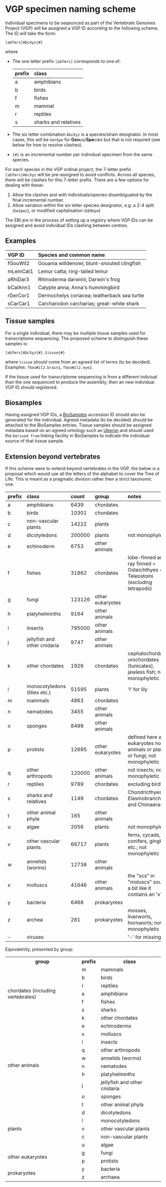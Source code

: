 # VGP specimen naming scheme

Individual specimens to be seqeunced as part of the Vertebrate Genomes Project (VGP) will be assigned a VGP ID according to the following scheme.
The ID will take the form:
```
[abfmrs]AbcXyz{#}
```
where

  * The one letter prefix `[abfmrs]` corresponds to one of:

    | prefix | class                | 
    |:-------|:---------------------|
    | a      | amphibians           | 
    | b      | birds                | 
    | f      | fishes               | 
    | m      | mammal               | 
    | r      | reptiles             | 
    | s      | sharks and relatives | 

  * The six letter combination `AbcXyz` is a species/strain designator.
    In most cases, this will be `GenSpe` for **Gen**us/**Spe**cies but that is not required (see below for how to resolve clashes).

  * `{#}` is an incremental number per individual specimen from the same species.

For each species in the VGP ordinal project, the 7-letter prefix `[abfmrs]AbcXyz` will be pre-assigned to avoid conflicts.
Across all species, there will be clashes for this 7-letter prefix.
There are a few options for dealing with these:

1. Allow the clashes and with individuals/species disambiguated by the final incremental number.
2. Allow variation within the six letter species designator, e.g. a 2-4 split (`GeSpec`), or modified capitalisation (`GENSpe`)

The EBI are in the process of setting up a registry where VGP IDs can be assigned and avoid individual IDs clashing between centres.


## Examples

| VGP ID   | Species and common name                      |
|:---------|:---------------------------------------------|
| fGouWil2 | Gouania willdenowi; blunt-snouted clingfish  | 
| mLemCat1 | Lemur catta; ring-tailed lemur               | 
| aRhiDar3 | Rhinoderma darwinii; Darwin's frog           | 
| bCalAnn1 | Calypte anna; Anna's hummingbird             | 
| rDerCor1 | Dermochelys coriacea; leatherback sea turtle | 
| sCarCar1 | Carcharodon carcharias; great-white shark    | 


## Tissue samples

For a single individual, there may be multiple tissue samples used for transcriptome sequencing.
The proposed scheme to distinguish these samples is:
```
[abfmrs]AbcXyz{#}.tissue{#}
```
where `tissue` should come from an agreed list of terms (to be decided). Examples: `fGouWil2.brain1`, `fGouWil2.eye2`.

If the tissue used for transcriptome sequencing is from a different indiviual than the one sequenced to produce the assembly, then an new individual VGP ID should registered.


## Biosamples

Having assigned VGP IDs, a [BioSamples](https://www.ebi.ac.uk/biosamples/) accession ID should also be generated for the individual.
Agreed metadata (to be decided) should be attached to the BioSamples entries.
Tissue samples should be assigned metadata based on an agreed ontology such as [Uberon](https://www.ebi.ac.uk/ols/ontologies/uberon) and should used the `Derived from` linking facility in BioSamples to indicate the individual source of that tissue sample.


## Extension beyond vertebrates

If this scheme were to extend beyond vertebrates in the VGP, the below is a proposal which would use all the letters of the alphabet to cover the Tree of Life.
This is meant as a pragmatic division rather then a strict taxonomic one.


| prefix | class                        | count  | group            | notes                                                                                     | 
|:-------|:-----------------------------|:-------|:-----------------|:------------------------------------------------------------------------------------------| 
| a      | amphibians                   | 6439   | chordates        |                                                                                           | 
| b      | birds                        | 10301  | chordates        |                                                                                           | 
| c      | non-vascular plants          | 14222  | plants           |                                                                                           | 
| d      | dicotyledons                 | 200000 | plants           | not monophyletic                                                                          | 
| e      | echinoderm                   | 6753   | other animals    |                                                                                           | 
| f      | fishes                       | 31862  | chordates        | lobe-finned and ray finned = Osteichthyes = Teleostomi (excluding tetrapods)              | 
| g      | fungi                        | 123126 | other eukaryotes |                                                                                           | 
| h      | platyhelminths               | 9164   | other animals    |                                                                                           | 
| i      | insects                      | 795000 | other animals    |                                                                                           | 
| j      | jellyfish and other cnidaria | 9747   | other animals    |                                                                                           | 
| k      | other chordates              | 1926   | chordates        | cephalochordates, urochordates (tunicates), jawless fish; not monophyletic                | 
| l      | monocotyledons (lilies etc.) | 51595  | plants           | 'l' for lily                                                                              | 
| m      | mammals                      | 4863   | chordates        |                                                                                           | 
| n      | nematodes                    | 3455   | other animals    |                                                                                           | 
| o      | sponges                      | 8499   | other animals    |                                                                                           | 
| p      | protists                     | 12695  | other eukaryotes | defined here as eukaryotes not animals or plants or fungi; not monophyletic               | 
| q      | other arthropods             | 120000 | other animals    | not insects; not monophyletic                                                             | 
| r      | reptiles                     | 9789   | chordates        | excluding birds                                                                           | 
| s      | sharks and relatives         | 1149   | chordates        | Chondricthyes = Elasmobranchs and Chimaeras                                               | 
| t      | other animal phyla           | 165    | other animals    |                                                                                           | 
| u      | algae                        | 2056   | plants           | not monophyletic                                                                          | 
| v      | other vascular plants        | 66717  | plants           | ferns, cycads, conifers, gingko etc.; not monophyletic                                    | 
| w      | annelids (worms)             | 12738  | other animals    |                                                                                           | 
| x      | molluscs                     | 41646  | other animals    | the "scs" in "moluscs" sounds a bit like it contains an 'x'                               | 
| y      | bacteria                     | 6468   | prokaryotes      |                                                                                           | 
| z      | archea                       | 281    | prokaryotes      | mosses, liverworts, hornworts; not monophyletic                                           | 
| -      | viruses                      |        |                  | '-' for missing                                                                           | 


Equivalently, presented by group:

<table>
  <tr>
    <th>group</th>
    <th>prefix</th>
    <th>class</th>
  </tr>
  <tr>
    <td rowspan="7">chordates (including vertebrates)</td>
    <td>m</td>
    <td>mammals</td>
  </tr>
  <tr>
    <td>b</td>
    <td>birds</td>
  </tr>
  <tr>
    <td>r</td>
    <td>reptiles</td>
  </tr>
  <tr>
    <td>a</td>
    <td>amphibians</td>
  </tr>
  <tr>
    <td>f</td>
    <td>fishes</td>
  </tr>
  <tr>
    <td>s</td>
    <td>sharks</td>
  </tr>
  <tr>
    <td>k</td>
    <td>other chordates</td>
  </tr>
  <tr>
    <td rowspan="10">other animals</td>
    <td>e</td>
    <td>echinoderms</td>
  </tr>
  <tr>
    <td>x</td>
    <td>molluscs</td>
  </tr>
  <tr>
    <td>i</td>
    <td>insects</td>
  </tr>
  <tr>
    <td>q</td>
    <td>other arthropods</td>
  </tr>
  <tr>
    <td>w</td>
    <td>annelids (worms)</td>
  </tr>
  <tr>
    <td>n</td>
    <td>nematodes</td>
  </tr>
  <tr>
    <td>h</td>
    <td>platyhelminths</td>
  </tr>
  <tr>
    <td>j</td>
    <td>jellyfish and other cnidaria</td>
  </tr>
  <tr>
    <td>o</td>
    <td>sponges</td>
  </tr>
  <tr>
    <td>t</td>
    <td>other animal phyla</td>
  </tr>
  <tr>
    <td rowspan="5">plants</td>
    <td>d</td>
    <td>dicotyledons</td>
  </tr>
  <tr>
    <td>l</td>
    <td>monocotyledons</td>
  </tr>
  <tr>
    <td>v</td>
    <td>other vascular plants</td>
  </tr>
  <tr>
    <td>c</td>
    <td>non-vascular plants</td>
  </tr>
  <tr>
    <td>u</td>
    <td>algae</td>
  </tr>
  <tr>
    <td rowspan="2">other eukaryotes</td>
    <td>g</td>
    <td>fungi</td>
  </tr>
  <tr>
    <td>p</td>
    <td>protists</td>
  </tr>
  <tr>
    <td rowspan="2">prokaryotes</td>
    <td>y</td>
    <td>bacteria</td>
  </tr>
  <tr>
    <td>z</td>
    <td>archaea</td>
  </tr>
</table>
